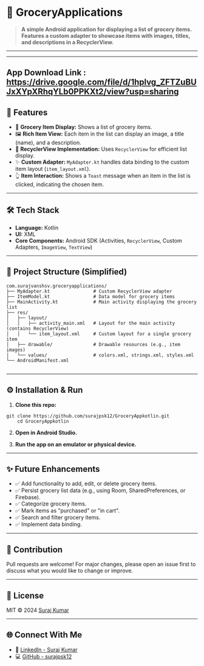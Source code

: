 # 🛒 GroceryApplications

> **A simple Android application for displaying a list of grocery items. Features a custom adapter to showcase items with images, titles, and descriptions in a RecyclerView.**

---
---
App Download Link : https://drive.google.com/file/d/1hplvg_ZFTZuBUJxXYpXRhqYLb0PPKXt2/view?usp=sharing
---
## 🚀 Features

- 📜 **Grocery Item Display:** Shows a list of grocery items.
- 🖼️ **Rich Item View:** Each item in the list can display an image, a title (name), and a description.
- 📱 
**RecyclerView Implementation:** Uses `RecyclerView` for efficient list display.
- ✨ **Custom Adapter:** `MyAdapter.kt` handles data binding to the custom item layout (`item_layout.xml`).
- 👆 **Item Interaction:** Shows a `Toast` message when an item in the list is clicked, indicating the chosen item.

---

## 🛠️ Tech Stack

- **Language:** Kotlin
- **UI:** XML
- **Core Components:** Android SDK (Activities, `RecyclerView`, Custom Adapters, `ImageView`, `TextView`)

---

## 📁 Project Structure (Simplified)




```
com.surajvanshsv.groceryapplications/  
├── MyAdapter.kt                # Custom RecyclerView adapter
├── ItemModel.kt                # Data model for grocery items
├── MainActivity.kt             # Main activity displaying the grocery list
├── res/
│   ├── layout/
│   │   ├── activity_main.xml   # Layout for the main activity (contains RecyclerView)
│   │   └── item_layout.xml     # Custom layout for a single grocery item
│   ├── drawable/               # Drawable resources (e.g., item images)
│   └── values/                 # colors.xml, strings.xml, styles.xml
└── AndroidManifest.xml


```






---

## ⚙️ Installation & Run

1.  **Clone this repo:**
    


```
git clone https://github.com/surajpsk12/GroceryAppkotlin.git
    cd GroceryAppkotlin
```




2.  **Open in Android Studio.**

3.  **Run the app on an emulator or physical device.**

---

## ✨ Future Enhancements

*   ✅ Add functionality to add, edit, or delete grocery items.
*   ✅ Persist grocery list data (e.g., using Room, SharedPreferences, or Firebase).
*   ✅ Categorize grocery items.
*   ✅ Mark items as "purchased" or "in cart".
*   ✅ Search and filter grocery items.
*   ✅ Implement data binding.

---

## 🤝 Contribution

Pull requests are welcome! For major changes, please open an issue first to discuss what you would like to change or improve.

---

## 📜 License

MIT © 2024 [Suraj Kumar](https://github.com/surajpsk12)

---

## 🌐 Connect With Me

*   🔗 [LinkedIn - Suraj Kumar](https://www.linkedin.com/in/surajvansh12/)
*   💻 [GitHub - surajpsk12](https://github.com/surajpsk12)
